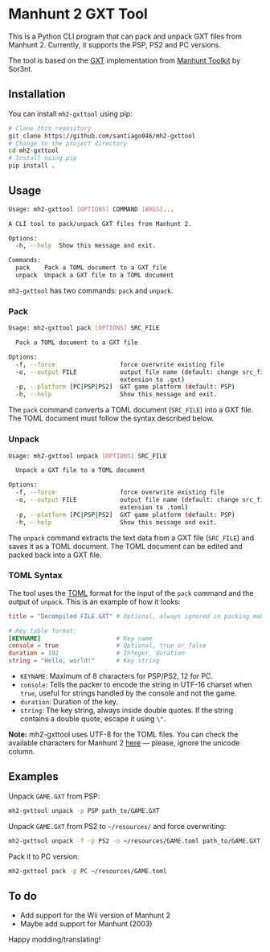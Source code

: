 # Manhunt 2 GXT Tool

This is a Python CLI program that can pack and unpack GXT files from Manhunt 2. Currently, it supports the PSP, PS2 and PC versions.

The tool is based on the [GXT](https://github.com/Sor3nt/manhunt-toolkit/blob/5c3b56d237b0ead7f1ce633a5c22cf6996f77c57/Application/App/Service/Archive/Gxt.php) implementation from [Manhunt Toolkit](https://github.com/Sor3nt/manhunt-toolkit) by Sor3nt.

## Installation

You can install `mh2-gxttool` using pip:

```bash
# Clone this repository
git clone https://github.com/santiago046/mh2-gxttool
# Change to the project directory
cd mh2-gxttool
# Install using pip
pip install .
```

## Usage

```bash
Usage: mh2-gxttool [OPTIONS] COMMAND [ARGS]...

A CLI tool to pack/unpack GXT files from Manhunt 2.

Options:
  -h, --help  Show this message and exit.

Commands:
  pack    Pack a TOML document to a GXT file
  unpack  Unpack a GXT file to a TOML document
```

`mh2-gxttool` has two commands: `pack` and `unpack`.

### Pack

```bash
Usage: mh2-gxttool pack [OPTIONS] SRC_FILE

  Pack a TOML document to a GXT file

Options:
  -f, --force                  force overwrite existing file
  -o, --output FILE            output file name (default: change src_file
                               extension to .gxt)
  -p, --platform [PC|PSP|PS2]  GXT game platform (default: PSP)
  -h, --help                   Show this message and exit.
```

The `pack` command converts a TOML document (`SRC_FILE`) into a GXT file. The TOML document must follow the syntax described below.

### Unpack

```bash
Usage: mh2-gxttool unpack [OPTIONS] SRC_FILE

  Unpack a GXT file to a TOML document

Options:
  -f, --force                  force overwrite existing file
  -o, --output FILE            output file name (default: change src_file
                               extension to .toml)
  -p, --platform [PC|PSP|PS2]  GXT game platform (default: PSP)
  -h, --help                   Show this message and exit.
```

The `unpack` command extracts the text data from a GXT file (`SRC_FILE`) and saves it as a TOML document. The TOML document can be edited and packed back into a GXT file.

### TOML Syntax

The tool uses the [TOML](https://toml.io/en/) format for the input of the `pack` command and the output of `unpack`. This is an example of how it looks:

```toml
title = "Decompiled FILE.GXT" # Optional, always ignored in packing mode

# Key table format:
[KEYNAME]                     # Key name
console = true                # Optional, true or false
duration = 192                # Integer, duration
string = "Hello, world!"      # Key string
```

- `KEYNAME`: Maximum of 8 characters for PSP/PS2, 12 for PC.
- `console`: Tells the packer to encode the string in UTF-16 charset when `true`, useful for strings handled by the console and not the game.
- `duration`: Duration of the key.
- `string`: The key string, always inside double quotes. If the string contains a double quote, escape it using `\"`.

**Note:** mh2-gxttool uses UTF-8 for the TOML files. You can check the available characters for Manhunt 2 [here](https://github.com/santiago046/manhunt2-translation-resources/blob/main/font-and-charset-info.md#manhunt-2-charset-en-fr-ge-it-sp) — please, ignore the unicode column.

## Examples

Unpack `GAME.GXT` from PSP:

```bash
mh2-gxttool unpack -p PSP path_to/GAME.GXT
```

Unpack `GAME.GXT` from PS2 to `~/resources/` and force overwriting:

```bash
mh2-gxttool unpack -f -p PS2 -o ~/resources/GAME.toml path_to/GAME.GXT
```

Pack it to PC version:

```bash
mh2-gxttool pack -p PC ~/resources/GAME.toml
```

## To do
- Add support for the Wii version of Manhunt 2
- Maybe add support for Manhunt (2003)

Happy modding/translating!
